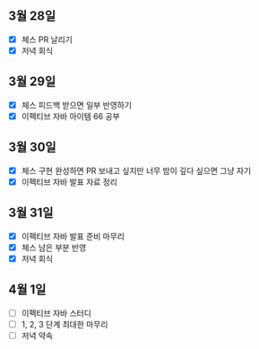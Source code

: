 ## 3월 28일

- [x] 체스 PR 날리기
- [x] 저녁 회식

## 3월 29일

- [x] 체스 피드백 받으면 일부 반영하기
- [x] 이펙티브 자바 아이템 66 공부

## 3월 30일

- [x] 체스 구현 완성하면 PR 보내고 싶지만 너무 밤이 깊다 싶으면 그냥 자기
- [x] 이펙티브 자바 발표 자료 정리

## 3월 31일

- [x] 이펙티브 자바 발표 준비 마무리
- [x] 체스 남은 부분 반영
- [x] 저녁 회식

## 4월 1일

- [ ] 이펙티브 자바 스터디
- [ ] 1, 2, 3 단계 최대한 마무리
- [ ] 저녁 약속

